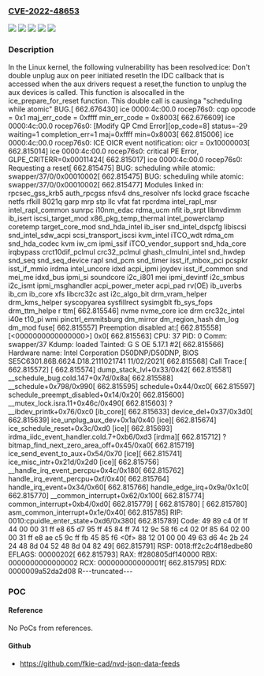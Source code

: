 ### [CVE-2022-48653](https://cve.mitre.org/cgi-bin/cvename.cgi?name=CVE-2022-48653)
![](https://img.shields.io/static/v1?label=Product&message=Linux&color=blue)
![](https://img.shields.io/static/v1?label=Version&message=&color=brightgreen)
![](https://img.shields.io/static/v1?label=Version&message=5.14%20&color=brightgreen)
![](https://img.shields.io/static/v1?label=Version&message=f9f5301e7e2d4fa2445aab3ec889dac6b34ea63e%20&color=brightgreen)
![](https://img.shields.io/static/v1?label=Vulnerability&message=n%2Fa&color=blue)

### Description

In the Linux kernel, the following vulnerability has been resolved:ice: Don't double unplug aux on peer initiated resetIn the IDC callback that is accessed when the aux drivers request a reset,the function to unplug the aux devices is called.  This function is alsocalled in the ice_prepare_for_reset function. This double call is causinga "scheduling while atomic" BUG.[  662.676430] ice 0000:4c:00.0 rocep76s0: cqp opcode = 0x1 maj_err_code = 0xffff min_err_code = 0x8003[  662.676609] ice 0000:4c:00.0 rocep76s0: [Modify QP Cmd Error][op_code=8] status=-29 waiting=1 completion_err=1 maj=0xffff min=0x8003[  662.815006] ice 0000:4c:00.0 rocep76s0: ICE OICR event notification: oicr = 0x10000003[  662.815014] ice 0000:4c:00.0 rocep76s0: critical PE Error, GLPE_CRITERR=0x00011424[  662.815017] ice 0000:4c:00.0 rocep76s0: Requesting a reset[  662.815475] BUG: scheduling while atomic: swapper/37/0/0x00010002[  662.815475] BUG: scheduling while atomic: swapper/37/0/0x00010002[  662.815477] Modules linked in: rpcsec_gss_krb5 auth_rpcgss nfsv4 dns_resolver nfs lockd grace fscache netfs rfkill 8021q garp mrp stp llc vfat fat rpcrdma intel_rapl_msr intel_rapl_common sunrpc i10nm_edac rdma_ucm nfit ib_srpt libnvdimm ib_isert iscsi_target_mod x86_pkg_temp_thermal intel_powerclamp coretemp target_core_mod snd_hda_intel ib_iser snd_intel_dspcfg libiscsi snd_intel_sdw_acpi scsi_transport_iscsi kvm_intel iTCO_wdt rdma_cm snd_hda_codec kvm iw_cm ipmi_ssif iTCO_vendor_support snd_hda_core irqbypass crct10dif_pclmul crc32_pclmul ghash_clmulni_intel snd_hwdep snd_seq snd_seq_device rapl snd_pcm snd_timer isst_if_mbox_pci pcspkr isst_if_mmio irdma intel_uncore idxd acpi_ipmi joydev isst_if_common snd mei_me idxd_bus ipmi_si soundcore i2c_i801 mei ipmi_devintf i2c_smbus i2c_ismt ipmi_msghandler acpi_power_meter acpi_pad rv(OE) ib_uverbs ib_cm ib_core xfs libcrc32c ast i2c_algo_bit drm_vram_helper drm_kms_helper syscopyarea sysfillrect sysimgblt fb_sys_fops drm_ttm_helpe r ttm[  662.815546]  nvme nvme_core ice drm crc32c_intel i40e t10_pi wmi pinctrl_emmitsburg dm_mirror dm_region_hash dm_log dm_mod fuse[  662.815557] Preemption disabled at:[  662.815558] [<0000000000000000>] 0x0[  662.815563] CPU: 37 PID: 0 Comm: swapper/37 Kdump: loaded Tainted: G S         OE     5.17.1 #2[  662.815566] Hardware name: Intel Corporation D50DNP/D50DNP, BIOS SE5C6301.86B.6624.D18.2111021741 11/02/2021[  662.815568] Call Trace:[  662.815572]  <IRQ>[  662.815574]  dump_stack_lvl+0x33/0x42[  662.815581]  __schedule_bug.cold.147+0x7d/0x8a[  662.815588]  __schedule+0x798/0x990[  662.815595]  schedule+0x44/0xc0[  662.815597]  schedule_preempt_disabled+0x14/0x20[  662.815600]  __mutex_lock.isra.11+0x46c/0x490[  662.815603]  ? __ibdev_printk+0x76/0xc0 [ib_core][  662.815633]  device_del+0x37/0x3d0[  662.815639]  ice_unplug_aux_dev+0x1a/0x40 [ice][  662.815674]  ice_schedule_reset+0x3c/0xd0 [ice][  662.815693]  irdma_iidc_event_handler.cold.7+0xb6/0xd3 [irdma][  662.815712]  ? bitmap_find_next_zero_area_off+0x45/0xa0[  662.815719]  ice_send_event_to_aux+0x54/0x70 [ice][  662.815741]  ice_misc_intr+0x21d/0x2d0 [ice][  662.815756]  __handle_irq_event_percpu+0x4c/0x180[  662.815762]  handle_irq_event_percpu+0xf/0x40[  662.815764]  handle_irq_event+0x34/0x60[  662.815766]  handle_edge_irq+0x9a/0x1c0[  662.815770]  __common_interrupt+0x62/0x100[  662.815774]  common_interrupt+0xb4/0xd0[  662.815779]  </IRQ>[  662.815780]  <TASK>[  662.815780]  asm_common_interrupt+0x1e/0x40[  662.815785] RIP: 0010:cpuidle_enter_state+0xd6/0x380[  662.815789] Code: 49 89 c4 0f 1f 44 00 00 31 ff e8 65 d7 95 ff 45 84 ff 74 12 9c 58 f6 c4 02 0f 85 64 02 00 00 31 ff e8 ae c5 9c ff fb 45 85 f6 <0f> 88 12 01 00 00 49 63 d6 4c 2b 24 24 48 8d 04 52 48 8d 04 82 49[  662.815791] RSP: 0018:ff2c2c4f18edbe80 EFLAGS: 00000202[  662.815793] RAX: ff280805df140000 RBX: 0000000000000002 RCX: 000000000000001f[  662.815795] RDX: 0000009a52da2d08 R---truncated---

### POC

#### Reference
No PoCs from references.

#### Github
- https://github.com/fkie-cad/nvd-json-data-feeds

